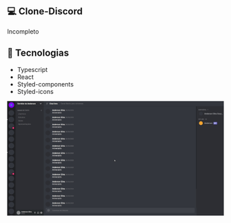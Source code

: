 ## :computer: Clone-Discord
  Incompleto
## :rocket: Tecnologias
 - Typescript
 - React
 - Styled-components
 - Styled-icons
 
 <img src="https://github.com/andersonsilva019/Clone-Discord/blob/master/src/assets/clone-discord.gif" />


